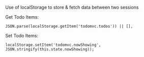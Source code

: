 Use of localStorage to store & fetch data between two sessions

Get Todo Items:

``` 
JSON.parse(localStorage.getItem('todomvc.todos')) || [],
``` 

Set Todo Items:

``` 
localStorage.setItem('todomvc.nowShowing', JSON.stringify(this.state.nowShowing));
``` 
